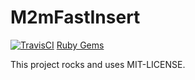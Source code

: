 # M2mFastInsert

[![TravisCI](https://secure.travis-ci.org/jphenow/m2m_fast_insert.png "TravisCI")](http://travis-ci.org/jphenow/m2m_fast_insert "Travis-CI M2MFastInsert")
[Ruby Gems](https://rubygems.org/gems/m2m_fast_insert)

This project rocks and uses MIT-LICENSE.
